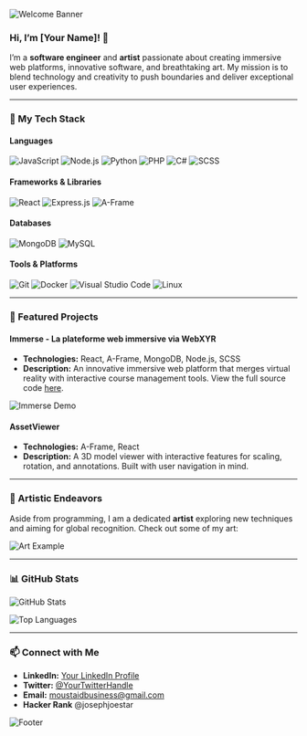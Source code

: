 ![Welcome Banner](https://via.placeholder.com/1200x300?text=Welcome+to+My+GitHub+Profile!)

### Hi, I’m [Your Name]! 👋

I’m a **software engineer** and **artist** passionate about creating immersive web platforms, innovative software, and breathtaking art. My mission is to blend technology and creativity to push boundaries and deliver exceptional user experiences.

---

### 🚀 My Tech Stack

#### **Languages**
![JavaScript](https://img.shields.io/badge/JavaScript-F7DF1E?style=for-the-badge&logo=javascript&logoColor=black) ![Node.js](https://img.shields.io/badge/Node.js-339933?style=for-the-badge&logo=nodedotjs&logoColor=white) ![Python](https://img.shields.io/badge/Python-3776AB?style=for-the-badge&logo=python&logoColor=white) ![PHP](https://img.shields.io/badge/PHP-777BB4?style=for-the-badge&logo=php&logoColor=white) ![C#](https://img.shields.io/badge/C%23-239120?style=for-the-badge&logo=csharp&logoColor=white) ![SCSS](https://img.shields.io/badge/SCSS-CC6699?style=for-the-badge&logo=sass&logoColor=white)

#### **Frameworks & Libraries**
![React](https://img.shields.io/badge/React-61DAFB?style=for-the-badge&logo=react&logoColor=black) ![Express.js](https://img.shields.io/badge/Express.js-000000?style=for-the-badge&logo=express&logoColor=white) ![A-Frame](https://img.shields.io/badge/A--Frame-FF4C29?style=for-the-badge&logo=aframe&logoColor=white)

#### **Databases**
![MongoDB](https://img.shields.io/badge/MongoDB-47A248?style=for-the-badge&logo=mongodb&logoColor=white) ![MySQL](https://img.shields.io/badge/MySQL-4479A1?style=for-the-badge&logo=mysql&logoColor=white)

#### **Tools & Platforms**
![Git](https://img.shields.io/badge/Git-F05032?style=for-the-badge&logo=git&logoColor=white) ![Docker](https://img.shields.io/badge/Docker-2496ED?style=for-the-badge&logo=docker&logoColor=white) ![Visual Studio Code](https://img.shields.io/badge/VS%20Code-0078D4?style=for-the-badge&logo=visualstudiocode&logoColor=white) ![Linux](https://img.shields.io/badge/Linux-FCC624?style=for-the-badge&logo=linux&logoColor=black)

---

### 🌌 Featured Projects

#### Immerse - La plateforme web immersive via WebXYR
- **Technologies:** React, A-Frame, MongoDB, Node.js, SCSS
- **Description:** An innovative immersive web platform that merges virtual reality with interactive course management tools. View the full source code [here](https://github.com/username/immerse).

![Immerse Demo](https://via.placeholder.com/800x450?text=Immerse+Demo)

#### AssetViewer
- **Technologies:** A-Frame, React
- **Description:** A 3D model viewer with interactive features for scaling, rotation, and annotations. Built with user navigation in mind.

---

### 🎨 Artistic Endeavors

Aside from programming, I am a dedicated **artist** exploring new techniques and aiming for global recognition. Check out some of my art:

![Art Example](https://via.placeholder.com/800x450?text=My+Art)

---

### 📊 GitHub Stats

![GitHub Stats](https://github-readme-stats.vercel.app/api?username=yourusername&show_icons=true&theme=radical)

![Top Languages](https://github-readme-stats.vercel.app/api/top-langs/?username=yourusername&layout=compact&theme=radical)

---

### 📫 Connect with Me

- **LinkedIn:** [Your LinkedIn Profile](https://www.linkedin.com/in/yourprofile/)
- **Twitter:** [@YourTwitterHandle](https://twitter.com/YourTwitterHandle)
- **Email:** moustaidbusiness@gmail.com
- **Hacker Rank** @josephjoestar

![Footer](https://via.placeholder.com/1200x100?text=Thanks+for+visiting+my+GitHub!)

